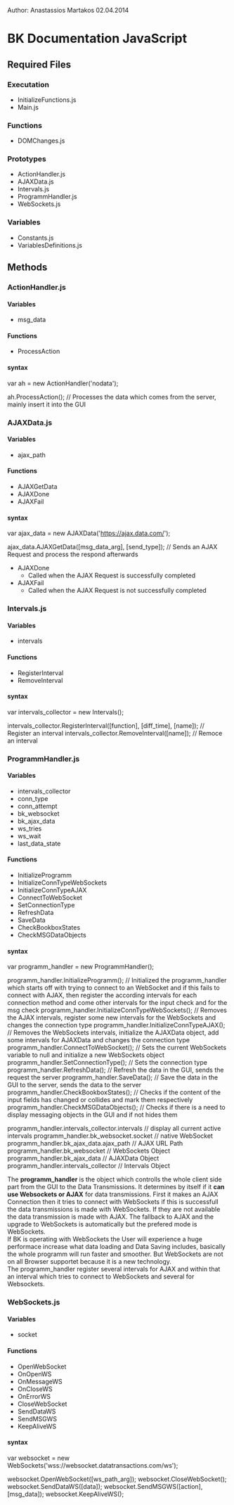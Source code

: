 Author:
Anastassios Martakos
02.04.2014

# BK Documentation JavaScript

## Required Files
### Executation
  -  InitializeFunctions.js
  -  Main.js
### Functions
  -  DOMChanges.js
### Prototypes
  -  ActionHandler.js
  -  AJAXData.js
  -  Intervals.js
  -  ProgrammHandler.js
  -  WebSockets.js
### Variables
  -  Constants.js
  -  VariablesDefinitions.js

## Methods
### ActionHandler.js

#### Variables
  -  msg_data
#### Functions
  -  ProcessAction
#### syntax
var ah = new ActionHandler('nodata');

ah.ProcessAction();  //  Processes the data which comes from the server, mainly insert it into the GUI

### AJAXData.js

#### Variables
  -  ajax_path
#### Functions
  -  AJAXGetData
  -  AJAXDone
  -  AJAXFail
#### syntax
var ajax_data = new AJAXData('https://ajax.data.com/');

ajax_data.AJAXGetData([msg_data_arg], [send_type]);  //  Sends an AJAX Request and process the respond afterwards

  -  AJAXDone
       -  Called when the AJAX Request is successfully completed
  -  AJAXFail
       -  Called when the AJAX Request is not successfully completed

### Intervals.js

#### Variables
  -  intervals
#### Functions
  -  RegisterInterval
  -  RemoveInterval
#### syntax
var intervals_collector = new Intervals();

intervals_collector.RegisterInterval([function], [diff_time], [name]);  //  Register an interval
intervals_collector.RemoveInterval([name]);                             //  Remoce an interval

### ProgrammHandler.js

#### Variables
  -  intervals_collector
  -  conn_type
  -  conn_attempt
  -  bk_websocket
  -  bk_ajax_data
  -  ws_tries
  -  ws_wait
  -  last_data_state
#### Functions
  -  InitializeProgramm
  -  InitializeConnTypeWebSockets
  -  InitializeConnTypeAJAX
  -  ConnectToWebSocket
  -  SetConnectionType
  -  RefreshData
  -  SaveData
  -  CheckBookboxStates
  -  CheckMSGDataObjects
#### syntax
var programm_handler = new ProgrammHandler();

programm_handler.InitializeProgramm();            //  Initialized the programm_handler which starts off with trying to connect to an WebSocket and if this fails to connect with AJAX, then register the according intervals for each connection method and come other intervals for the input check and for the msg check
programm_handler.InitializeConnTypeWebSockets();  //  Removes the AJAX intervals, register some new intervals for the WebSockets and changes the connection type
programm_handler.InitializeConnTypeAJAX();        //  Removes the WebSockets intervals, initialize the AJAXData object, add some intervals for AJAXData and changes the connection type
programm_handler.ConnectToWebSocket();            //  Sets the current WebSockets variable to null and initialize a new WebSockets object
programm_handler.SetConnectionType();             //  Sets the connection type
programm_handler.RefreshData();                   //  Refresh the data in the GUI, sends the request the server
programm_handler.SaveData();                      //  Save the data in the GUI to the server, sends the data to the server
programm_handler.CheckBookboxStates();            //  Checks if the content of the input fields has changed or collides and mark them respectively
programm_handler.CheckMSGDataObjects();           //  Checks if there is a need to display messaging objects in the GUI and if not hides them

programm_handler.intervals_collector.intervals  //  display all current active intervals
programm_handler.bk_websocket.socket            //  native WebSocket
programm_handler.bk_ajax_data.ajax_path         //  AJAX URL Path
programm_handler.bk_websocket                   //  WebSockets Object
programm_handler.bk_ajax_data                   //  AJAXData Object
programm_handler.intervals_collector            //  Intervals Object

The **programm_handler** is the object which controlls the whole client side part from the GUI to the Data Transmissions. It determines by itself if it **can use Websockets or AJAX** for data transmissions. First it makes an AJAX Connection then it tries to connect with WebSockets if this is successfull the data transmissions is made with WebSockets. If they are not available the data transmission is made with AJAX. The fallback to AJAX and the upgrade to WebSockets is automatically but the prefered mode is WebSockets.  
If BK is operating with WebSockets the User will experience a huge performace increase what data loading and Data Saving includes, basically the whole programm will run faster and smoother. But WebSockets are not on all Browser supportet because it is a new technology.  
The programm_handler register several intervals for AJAX and within that an interval which tries to connect to WebSockets and several for Websockets.

### WebSockets.js

#### Variables
  -  socket
#### Functions
  -  OpenWebSocket
  -  OnOpenWS
  -  OnMessageWS
  -  OnCloseWS
  -  OnErrorWS
  -  CloseWebSocket
  -  SendDataWS
  -  SendMSGWS
  -  KeepAliveWS
#### syntax
var websocket = new WebSockets('wss://websocket.datatransactions.com/ws');

websocket.OpenWebSocket([ws_path_arg]);
websocket.CloseWebSocket();
websocket.SendDataWS([data]);
websocket.SendMSGWS([action], [msg_data]);
websocket.KeepAliveWS();
